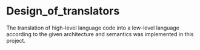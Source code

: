 # Design_of_translators

The translation of high-level language code into a low-level language according to the given architecture and semantics was implemented in this project.
